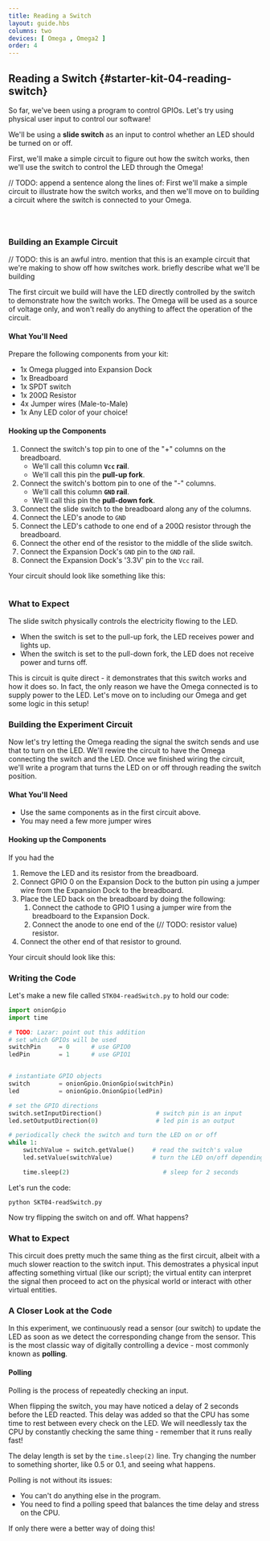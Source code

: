 ```yaml
---
title: Reading a Switch
layout: guide.hbs
columns: two
devices: [ Omega , Omega2 ]
order: 4
---
```


## Reading a Switch {#starter-kit-04-reading-switch}

<!-- // intro to this experiment:
//  * so far, we've been using a program to control GPIOs, lets have some physical, user input controlling our software
//  * will be using a slide switch as input for our program, it will control whether an LED is on or off -->

So far, we've been using a program to control GPIOs. Let's try using physical user input to control our software!

We'll be using a **slide switch** as an input to control whether an LED should be turned on or off.

First, we'll make a simple circuit to figure out how the switch works, then we'll use the switch to control the LED through the Omega!

// TODO: append a sentence along the lines of: First we'll make a simple circuit to illustrate how the switch works, and then we'll move on to building a circuit where the switch is connected to your Omega.


<!-- gpio input -->
```{r child = '../../shared/gpio-input.md'}
```


<!-- switches -->
```{r child = '../../shared/switches.md'}
```

<!-- slide switches -->
```{r child = '../../shared/switches-slide-switch.md'}
```

### Building an Example Circuit

<!-- // diagram, general description of what the circuit does/the purpose
// circuit 1: switch controls turning an LED on and off to illustrate how the slide switch works
// spdt switch (one side is pull-up, other side is pull-down) connected to an led -->

// TODO: this is an awful intro. mention that this is an example circuit that we're making to show off how switches work. briefly describe what we'll be building

The first circuit we build will have the LED directly controlled by the switch to demonstrate how the switch works. The Omega will be used as a source of voltage only, and won't really do anything to affect the operation of the circuit.

<!-- // TODO: circuit diagram, see paper notes -->

#### What You'll Need

Prepare the following components from your kit:

* 1x Omega plugged into Expansion Dock
* 1x Breadboard
* 1x SPDT switch
* 1x 200Ω Resistor
* 4x Jumper wires (Male-to-Male)
* 1x Any LED color of your choice!

#### Hooking up the Components

<!-- // step by step guide of how to hook up the components
//  * how to connect one side of the switch to gnd and one to vcc
//  * connect the switchable part to the led -->

1. Connect the switch's top pin to one of the "+" columns on the breadboard.
    * We'll call this column **`Vcc` rail**.
    * We'll call this pin the **pull-up fork**.
1. Connect the switch's bottom pin to one of the "-" columns.
    * We'll call this column **`GND` rail**.
    * We'll call this pin the **pull-down fork**.
1. Connect the slide switch to the breadboard along any of the columns.
1. Connect the LED's anode to `GND`
1. Connect the LED's cathode to one end of a 200Ω resistor through the breadboard.
1. Connect the other end of the resistor to the middle of the slide switch.
1. Connect the Expansion Dock's `GND` pin to the `GND` rail.
1. Connect the Expansion Dock's '3.3V' pin to the `Vcc` rail.

Your circuit should look like something like this:

<!-- // TODO: photo -->

```{r child ='../../shared/wiring-precautions.md'}
```


### What to Expect

<!-- // the switch controls if there is power flowing to the LED:
//  when the switch is set to the pull-up fork, the LED will be on
//  when the switch is set to the pull-down fork, the LED will be off

// this is a simple circuit but we wanted to illustrate how the switch works, let's move on to including our Omega in this circuit -->

The slide switch physically controls the electricity flowing to the LED.

* When the switch is set to the pull-up fork, the LED receives power and lights up.
* When the switch is set to the pull-down fork, the LED does not receive power and turns off.

This is circuit is quite direct - it demonstrates that this switch works and how it does so. In fact, the only reason we have the Omega connected is to supply power to the LED. Let's move on to including our Omega and get some logic in this setup!


### Building the Experiment Circuit

<!-- // circuit 2: switch connected to GPIO, controls LED with software
// spdt switch (with pull-up and pull-down sides) connected to gpio input
// regular led circuit connected to gpio setup as output -->

Now let's try letting the Omega reading the signal the switch sends and use that to turn on the LED. We'll rewire the circuit to have the Omega connecting the switch and the LED. Once we finished wiring the circuit, we'll write a program that turns the LED on or off through reading the switch position.

<!-- // TODO: photo -->

#### What You'll Need

* Use the same components as in the first circuit above.
* You may need a few more jumper wires

#### Hooking up the Components

<!-- // step by step guide of how to hook up the components
//  jack the switch setup from the above section - adjust so taht it leads to a gpio
//  jack the LED setup from the previous articles -->
If you had the

1. Remove the LED and its resistor from the breadboard.
1. Connect GPIO 0 on the Expansion Dock to the button pin using a jumper wire from the Expansion Dock to the breadboard.
1. Place the LED back on the breadboard by doing the following:
    1. Connect the cathode to GPIO 1 using a jumper wire from the breadboard to the Expansion Dock.
    1. Connect the anode to one end of the (// TODO: resistor value) resistor.    
1. Connect the other end of that resistor to ground.

Your circuit should look like this:

<!-- // TODO: IMAGE photo -->


### Writing the Code

Let's make a new file called `STK04-readSwitch.py` to hold our code:

<!-- // code should poll a gpio, based on the input value, set a different gpio to output the read value
// implementation:
//  * while loop for polling
//  * if it makes sense, write functions to read the gpio, and then set the other gpio (want to teach them good practices right off the bat)
//  * make the delay at the end of the loop pretty long 2-5 seconds -->

``` python
import onionGpio
import time

# TODO: Lazar: point out this addition
# set which GPIOs will be used
switchPin     = 0      # use GPIO0
ledPin        = 1      # use GPIO1


# instantiate GPIO objects
switch        = onionGpio.OnionGpio(switchPin)
led           = onionGpio.OnionGpio(ledPin)

# set the GPIO directions
switch.setInputDirection()               # switch pin is an input
led.setOutputDirection(0)                # led pin is an output

# periodically check the switch and turn the LED on or off
while 1:
	switchValue = switch.getValue()     # read the switch's value
	led.setValue(switchValue)           # turn the LED on/off depending on the switch

	time.sleep(2)                          # sleep for 2 seconds
```

Let's run the code:
```
python SKT04-readSwitch.py
```

Now try flipping the switch on and off. What happens?

### What to Expect

<!-- // the switch controls whether the LED is on or off. yes the same thing was achieved with the far simpler circuit, but is meant to illustrate how a physical input can control something virtual -->

This circuit does pretty much the same thing as the first circuit, albeit with a much slower reaction to the switch input. This demostrates a physical input affecting something virtual (like our script); the virtual entity can interpret the signal then proceed to act on the physical world or interact with other virtual entities.

### A Closer Look at the Code

In this experiment, we continuously read a sensor (our switch) to update the LED as soon as we detect the corresponding change from the sensor. This is the most classic way of digitally controlling a device - most commonly known as **polling**.

<!-- // small overview of anything new we did -->
#### Polling

<!-- // explain polling is the process of repeatedly checking an input
//  * a delay was added since we don't want to burn up the cpu constantly checking the same thing - remember the CPU runs incredibly fast

// talk about how sometimes it takes a while for the led to react:
//  * this is due to the long delay, have them try shortening the delay
//  * introduce some of the issues related to having polling:
//    * can't do anything else in the program
//    * can potentially have a long delay between the physical action and the software reacting
//    * if only there was a better way! -->

Polling is the process of repeatedly checking an input.

When flipping the switch, you may have noticed a delay of 2 seconds before the LED reacted. This delay was added so that the CPU has some time to rest between every check on the LED. We will needlessly tax the CPU by constantly checking the same thing - remember that it runs really fast!

The delay length is set by the `time.sleep(2)` line. Try changing the number to something shorter, like 0.5 or 0.1, and seeing what happens.

Polling is not without its issues:

* You can't do anything else in the program.
* You need to find a polling speed that balances the time delay and stress on the CPU.

If only there were a better way of doing this!

<!-- TODO: lead-in for 05 -->
